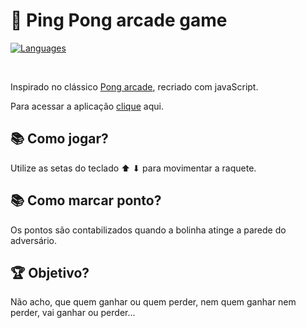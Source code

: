 
# 🏓 Ping Pong arcade game
[![Languages](https://img.shields.io/github/languages/count/edsonvitor42/ping-pong?color=%2334CB79)](#)

<br>

Inspirado no clássico [Pong arcade](https://pt.wikipedia.org/wiki/Pong), recriado com javaScript.

Para acessar a aplicação [clique](https://edsonvitor42.github.io/ping-pong/index.html) aqui.

## 📚 Como jogar?
Utilize as setas do teclado ⬆ ⬇ para movimentar a raquete.

## 📚 Como marcar ponto?
Os pontos são contabilizados quando a bolinha atinge a parede do adversário.

## 🏆 Objetivo?
Não acho, que quem ganhar ou quem perder, nem quem ganhar nem perder, vai ganhar ou perder...